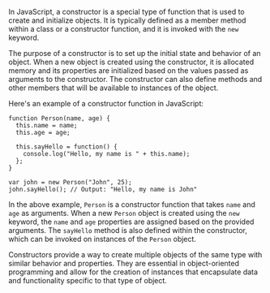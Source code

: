 In JavaScript, a constructor is a special type of function that is used to create and initialize objects. It is typically defined as a member method within a class or a constructor function, and it is invoked with the `new` keyword.

The purpose of a constructor is to set up the initial state and behavior of an object. When a new object is created using the constructor, it is allocated memory and its properties are initialized based on the values passed as arguments to the constructor. The constructor can also define methods and other members that will be available to instances of the object.

Here's an example of a constructor function in JavaScript:

```
function Person(name, age) {
  this.name = name;
  this.age = age;

  this.sayHello = function() {
    console.log("Hello, my name is " + this.name);
  };
}

var john = new Person("John", 25);
john.sayHello(); // Output: "Hello, my name is John"
```

In the above example, `Person` is a constructor function that takes `name` and `age` as arguments. When a new `Person` object is created using the `new` keyword, the `name` and `age` properties are assigned based on the provided arguments. The `sayHello` method is also defined within the constructor, which can be invoked on instances of the `Person` object.

Constructors provide a way to create multiple objects of the same type with similar behavior and properties. They are essential in object-oriented programming and allow for the creation of instances that encapsulate data and functionality specific to that type of object.